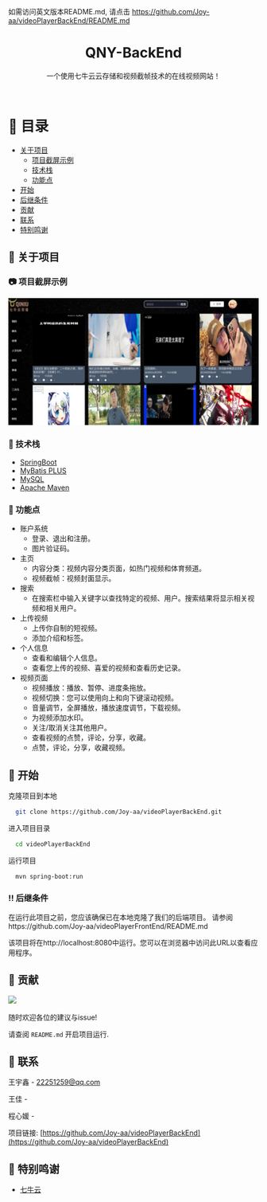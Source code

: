 如需访问英文版本README.md,
请点击 https://github.com/Joy-aa/videoPlayerBackEnd/README.md


<div align="center">

  <h1>QNY-BackEnd</h1>

  <p>
    一个使用七牛云云存储和视频截帧技术的在线视频网站！
  </p>

<!-- Badges -->

</div>

<br />

<!-- 目录 -->

# :notebook_with_decorative_cover: 目录

- [关于项目](#star2-关于项目)
    * [项目截屏示例](#camera-项目截屏示例)
    * [技术栈](#space_invader-技术栈)
    * [功能点](#dart-功能点)
- [开始](#toolbox-开始)
- [后继条件](#bangbang-后继条件)
- [贡献](#wave-贡献)
- [联系](#handshake-联系)
- [特别鸣谢](#gem-特别鸣谢)

<!-- 关于项目 -->
## :star2: 关于项目

<!-- 项目截屏示例 -->
### :camera: 项目截屏示例

<div align="center"> 
  <img src="src/main/resources/static/head/readmeimg.png" alt="screenshot" />
</div>

<!-- 技术栈 -->
### :space_invader: 技术栈

<ul>
  <li><a href="https://spring.io/projects/spring-boot">SpringBoot</a></li>
  <li><a href="https://baomidou.com/">MyBatis PLUS</a></li>
  <li><a href="https://www.mysql.com/cn/">MySQL</a></li>
  <li><a href="https://maven.apache.org/">Apache Maven</a></li>
</ul>

<!-- 功能点 -->
### :dart: 功能点

- 账户系统
    * 登录、退出和注册。
    * 图片验证码。
- 主页
    * 内容分类：视频内容分类页面，如热门视频和体育频道。
    * 视频截帧：视频封面显示。
- 搜索
    * 在搜索栏中输入关键字以查找特定的视频、用户。搜索结果将显示相关视频和相关用户。
- 上传视频
    * 上传你自制的短视频。
    * 添加介绍和标签。
- 个人信息
    * 查看和编辑个人信息。
    * 查看您上传的视频、喜爱的视频和查看历史记录。
- 视频页面
    * 视频播放：播放、暂停、进度条拖放。
    * 视频切换：您可以使用向上和向下键滚动视频。
    * 音量调节，全屏播放，播放速度调节，下载视频。
    * 为视频添加水印。
    * 关注/取消关注其他用户。
    * 查看视频的点赞，评论，分享，收藏。
    * 点赞，评论，分享，收藏视频。
    
<!-- 开始 -->
## 	:toolbox: 开始

克隆项目到本地

```bash
  git clone https://github.com/Joy-aa/videoPlayerBackEnd.git
```

进入项目目录

```bash
  cd videoPlayerBackEnd
```

运行项目

```bash
  mvn spring-boot:run
```

<!-- 后继条件 -->
### :bangbang: 后继条件

在运行此项目之前，您应该确保已在本地克隆了我们的后端项目。
请参阅https://github.com/Joy-aa/videoPlayerFrontEnd/README.md

该项目将在http://localhost:8080中运行。您可以在浏览器中访问此URL以查看应用程序。

<!-- 贡献 -->
## :wave: 贡献

<a href="https://github.com/Joy-aa/videoPlayerBackEnd/graphs/contributors">
  <img src="https://contrib.rocks/image?repo=Louis3797/awesome-readme-template" />
</a>

随时欢迎各位的建议与issue!

请查阅 `README.md` 开启项目运行.

<!-- 联系 -->
## :handshake: 联系

王宇鑫 - 22251259@qq.com

王佳 -

程心媛 -

项目链接: [https://github.com/Joy-aa/videoPlayerBackEnd](https://github.com/Joy-aa/videoPlayerBackEnd)

<!-- 特别鸣谢 -->
## :gem: 特别鸣谢

- [七牛云](https://www.qiniu.com/)
